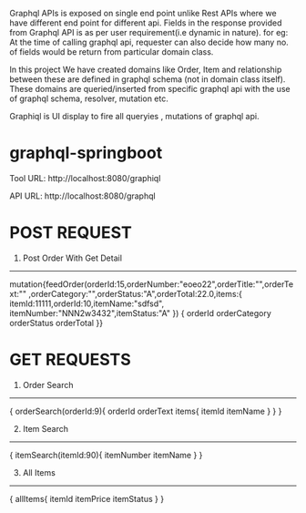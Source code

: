 Graphql APIs is exposed on single end point unlike Rest APIs where we have different end point for different api. 
Fields in the response provided from Graphql API is as per user requirement(i.e dynamic in nature).
for eg: At the time of calling graphql api, requester can also decide how many no. of fields would be return from particular domain class.

In this project We have created domains like Order, Item and relationship between these are defined in graphql schema (not in domain class itself).
These domains are queried/inserted from specific graphql api with the use of graphql schema, resolver, mutation etc.

Graphiql is UI display to fire all queryies , mutations of graphql api.

# graphql-springboot
Tool URL: http://localhost:8080/graphiql

API URL: http://localhost:8080/graphql

POST REQUEST 
=============
1. Post Order With Get Detail
------------------------------
mutation{feedOrder(orderId:15,orderNumber:"eoeo22",orderTitle:"",orderText:""
,orderCategory:"",orderStatus:"A",orderTotal:22.0,items:{
  itemId:11111,orderId:10,itemName:"sdfsd",
  itemNumber:"NNN2w3432",itemStatus:"A"
}) {
  orderId
  orderCategory
  orderStatus
  orderTotal
}}


GET REQUESTS
=============
1. Order Search
-----------------
{
  orderSearch(orderId:9){
    orderId
    orderText
    items{
      itemId
      itemName
    }
  }
}

2. Item Search
----------------
{
 itemSearch(itemId:90){
  itemNumber
  itemName
}
}

3. All Items
----------------
{
  allItems{
    itemId
    itemPrice
    itemStatus
  }
}
